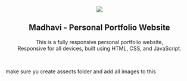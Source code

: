 <div align="center">

  
  <img src="./readme-images/project-logo.png" />

  <h2 align="center">Madhavi - Personal Portfolio Website</h2>

  This is a fully responsive personal portfolio website,<br />Responsive for all devices, built using HTML, CSS, and JavaScript.

</div>

<br />

make sure yu create assects folder and add all images to this

